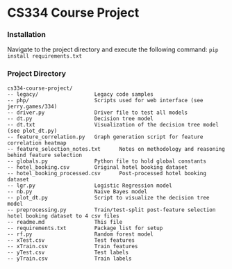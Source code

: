 # CS334 Course Project

### Installation
Navigate to the project directory and execute the following command:
```pip install requirements.txt```

### Project Directory

```
cs334-course-project/
-- legacy/                  Legacy code samples
-- php/                     Scripts used for web interface (see jerry.games/334)
-- driver.py                Driver file to test all models
-- dt.py                    Decision tree model
-- dt.txt                   Visualization of the decision tree model (see plot_dt.py)
-- feature_correlation.py   Graph generation script for feature correlation heatmap
-- feature_selection_notes.txt      Notes on methodology and reasoning behind feature selection
-- globals.py               Python file to hold global constants
-- hotel_booking.csv        Original hotel booking dataset
-- hotel_booking_processed.csv      Post-processed hotel booking dataset
-- lgr.py                   Logistic Regression model
-- nb.py                    Naive Bayes model
-- plot_dt.py               Script to visualize the decision tree model
-- preprocessing.py         Train/test-split post-feature selection hotel booking dataset to 4 csv files
-- readme.md                This file
-- requirements.txt         Package list for setup
-- rf.py                    Random forest model
-- xTest.csv                Test features
-- xTrain.csv               Train features
-- yTest.csv                Test labels
-- yTrain.csv               Train labels
```